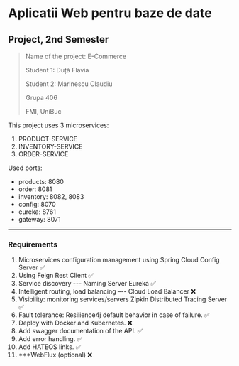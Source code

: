 # Aplicatii Web pentru baze de date

## Project, 2nd Semester

> Name of the project: E-Commerce
> 
> Student 1: Duță Flavia
> 
> Student 2: Marinescu Claudiu
> 
> Grupa 406
> 
> FMI, UniBuc

This project uses 3 microservices:
1. PRODUCT-SERVICE
2. INVENTORY-SERVICE
3. ORDER-SERVICE

Used ports:
- products: 8080
- order: 8081
- inventory: 8082, 8083
- config: 8070
- eureka: 8761
- gateway: 8071

-----

### Requirements

1. Microservices configuration management using Spring Cloud Config Server ✅
2. Using Feign Rest Client ✅
3. Service discovery --- Naming Server Eureka ✅
4. Intelligent routing, load balancing –-- Cloud Load Balancer ❌
5. Visibility: monitoring services/servers Zipkin Distributed Tracing Server ✅
6. Fault tolerance: Resilience4j default behavior in case of failure. ✅
7. Deploy with Docker and Kubernetes. ❌
8. Add swagger documentation of the API. ✅
9. Add error handling. ✅
10. Add HATEOS links. ✅
11. ***WebFlux (optional) ❌
